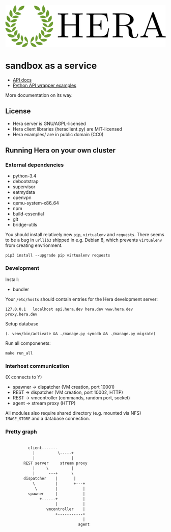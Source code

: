 ![](logo/icon.png)

# sandbox as a service

* [API docs](https://users.atomshare.net/~zlmch/hera/build/)
* [Python API wrapper examples](https://github.com/zielmicha/hera/tree/master/examples)

More documentation on its way.

## License

* Hera server is GNU/AGPL-licensed
* Hera client libraries (heraclient.py) are MIT-licensed
* Hera examples/ are in public domain (CC0)

## Running Hera on your own cluster

### External dependencies

* python-3.4
* debootstrap
* supervisor
* eatmydata
* openvpn
* qemu-system-x86_64
* npm
* build-essential
* git
* bridge-utils

You should install relatively new `pip`, `virtualenv` and `requests`. There seems to be a bug in `urllib3` shipped in e.g. Debian 8, which prevents `virtualenv` from creating envrionment.

```
pip3 install --upgrade pip virtualenv requests
```

### Development

Install:

* bundler

Your `/etc/hosts` should contain entries for the Hera development server:

```
127.0.0.1	localhost api.hera.dev hera.dev www.hera.dev proxy.hera.dev
```

Setup database

```
(. venv/bin/activate && ./manage.py syncdb && ./manage.py migrate)
```

Run all componenets:

```
make run_all
```

### Interhost communication

(X connects to Y)

* spawner -> dispatcher (VM creation, port 10001)
* REST -> dispatcher (VM creation, port 10002, HTTP)
* REST -> vmcontroller (commands, random port, socket)
* agent -> stream proxy (HTTP)

All modules also require shared directory (e.g. mounted via NFS) `IMAGE_STORE` and a database connection.

### Pretty graph

```

          client-------
            |          \-----+
            |                |
        REST server     stream proxy
            |     \          |
            |      ---+      \
        dispatcher    |       |
            \         |       +---+
             \        |           |
          spawner     |           |
               +------+           |
                      |           |
                  vmcontroller    |
                      +-----------+
                                  |
                                agent

```
